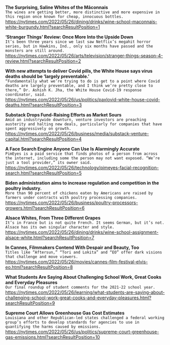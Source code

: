 **The Surprising, Saline Whites of the Mâconnais**\
`The wines are getting better, more distinctive and more expensive in this region once known for cheap, innocuous bottles.`\
https://nytimes.com/2022/05/26/dining/drinks/wine-school-maconnais-white-burgundy.html?searchResultPosition=1

**‘Stranger Things’ Review: Once More Into the Upside Down**\
`It’s been three years since we last saw Netflix’s megahit horror series, but in Hawkins, Ind., only six months have passed and the monsters are still around.`\
https://nytimes.com/2022/05/26/arts/television/stranger-things-season-4-review.html?searchResultPosition=2

**With new attempts to deliver Covid pills, the White House says virus deaths should be ‘largely preventable.’**\
`“Fundamentally what we’re trying to do is get to a point where Covid deaths are largely preventable, and I think we’re pretty close to there,” Dr. Ashish K. Jha, the White House Covid-19 response coordinator, said.`\
https://nytimes.com/2022/05/26/us/politics/paxlovid-white-house-covid-deaths.html?searchResultPosition=3

**Substack Drops Fund-Raising Efforts as Market Sours**\
`Amid an industrywide downturn, venture investors are preaching austerity and halting new deals, particularly for companies that have spent aggressively on growth.`\
https://nytimes.com/2022/05/26/business/media/substack-venture-capital.html?searchResultPosition=4

**A Face Search Engine Anyone Can Use Is Alarmingly Accurate**\
`PimEyes is a paid service that finds photos of a person from across the internet, including some the person may not want exposed. “We’re just a tool provider,” its owner said.`\
https://nytimes.com/2022/05/26/technology/pimeyes-facial-recognition-search.html?searchResultPosition=5

**Biden administration aims to increase regulation and competition in the poultry industry.**\
`More than 90 percent of chickens eaten by Americans are raised by farmers under contracts with poultry processing companies.`\
https://nytimes.com/2022/05/26/business/poultry-processors-growers.html?searchResultPosition=6

**Alsace Whites, From Three Different Grapes**\
`It’s in France but is not quite French. It seems German, but it’s not. Alsace has its own singular character and style.`\
https://nytimes.com/2022/05/26/dining/drinks/wine-school-assignment-alsace-white.html?searchResultPosition=7

**In Cannes, Filmmakers Contend With Despair and Beauty, Too**\
`Titles like “Aftersun,” “Tori and Lokita” and “EO” offer dark visions that challenge and move viewers.`\
https://nytimes.com/2022/05/26/movies/cannes-film-festival-elvis-eo.html?searchResultPosition=8

**What Students Are Saying About Challenging School Work, Great Cooks and Everyday Pleasures**\
`Our final roundup of student comments for the 2021-22 school year.`\
https://nytimes.com/2022/05/26/learning/what-students-are-saying-about-challenging-school-work-great-cooks-and-everyday-pleasures.html?searchResultPosition=9

**Supreme Court Allows Greenhouse Gas Cost Estimates**\
`Louisiana and other Republican-led states challenged a federal working group’s efforts to develop standards for agencies to use in quantifying the harms caused by emissions.`\
https://nytimes.com/2022/05/26/us/politics/supreme-court-greenhouse-gas-emissions.html?searchResultPosition=10

